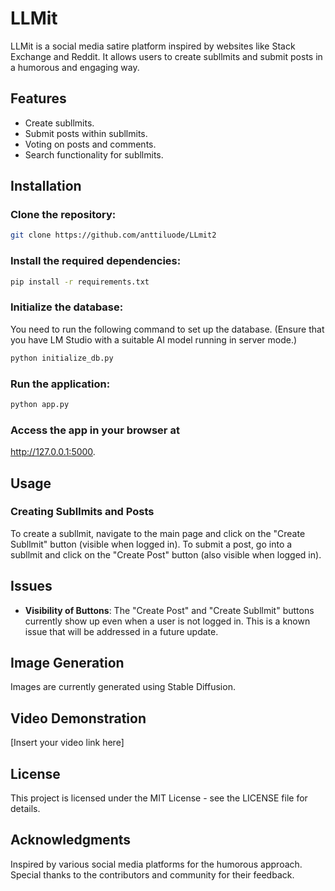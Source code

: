 
# LLMit

LLMit is a social media satire platform inspired by websites like Stack Exchange and Reddit. It allows users to create subllmits and submit posts in a humorous and engaging way. 

## Features
- Create subllmits.
- Submit posts within subllmits.
- Voting on posts and comments.
- Search functionality for subllmits.

## Installation

### Clone the repository:

```bash
git clone https://github.com/anttiluode/LLmit2
```

### Install the required dependencies:

```bash
pip install -r requirements.txt
```

### Initialize the database:

You need to run the following command to set up the database. (Ensure that you have LM Studio with a suitable AI model running in server mode.)

```bash
python initialize_db.py
```

### Run the application:

```bash
python app.py
```

### Access the app in your browser at 

http://127.0.0.1:5000.

## Usage

### Creating Subllmits and Posts
To create a subllmit, navigate to the main page and click on the "Create Subllmit" button (visible when logged in). To submit a post, go into a subllmit and click on the "Create Post" button (also visible when logged in).

## Issues
- **Visibility of Buttons**: The "Create Post" and "Create Subllmit" buttons currently show up even when a user is not logged in. This is a known issue that will be addressed in a future update.

## Image Generation
Images are currently generated using Stable Diffusion.

## Video Demonstration
[Insert your video link here]

## License
This project is licensed under the MIT License - see the LICENSE file for details.

## Acknowledgments
Inspired by various social media platforms for the humorous approach. Special thanks to the contributors and community for their feedback.
